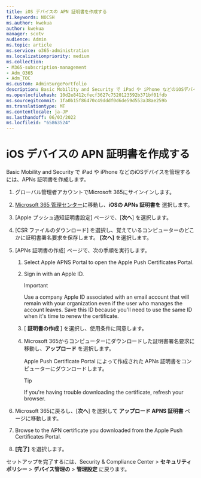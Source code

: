 ```yaml
---
title: iOS デバイスの APN 証明書を作成する
f1.keywords: NOCSH
ms.author: kwekua
author: kwekua
manager: scotv
audience: Admin
ms.topic: article
ms.service: o365-administration
ms.localizationpriority: medium
ms.collection:
- M365-subscription-management
- Adm_O365
- Adm_TOC
ms.custom: AdminSurgePortfolio
description: Basic Mobility and Security で iPad や iPhone などのiOSデバイスを管理するには、まず APNs 証明書を作成します。
ms.openlocfilehash: 10d2e8412cfecf3627c7520123592b371bf01fdb
ms.sourcegitcommit: 1fa0b15f86470c49dddf0d6de59d553a38ae259b
ms.translationtype: MT
ms.contentlocale: ja-JP
ms.lasthandoff: 06/03/2022
ms.locfileid: "65863524"
---
```

# <a name="create-an-apns-certificate-for-ios-devices"></a>iOS デバイスの APN 証明書を作成する

Basic Mobility and Security で iPad や iPhone などのiOSデバイスを管理するには、APNs 証明書を作成します。

1. グローバル管理者アカウントでMicrosoft 365にサインインします。

1. [Microsoft 365 管理センター](https://portal.office.com/adminportal/home?#/MifoDevices)に移動し、**iOSの APNs 証明書を** 選択します。

1. [Apple プッシュ通知証明書設定] ページで、[**次へ**] を選択します。

1. [CSR ファイルのダウンロード] を選択し、覚えているコンピューターのどこかに証明書署名要求を保存します。 **[次へ]** を選択します。

1. [APNs 証明書の作成] ページで、次の手順を実行します。

    1. Select Apple APNS Portal to open the Apple Push Certificates Portal. 

    2. Sign in with an Apple ID.

       > [!IMPORTANT]
       > Use a company Apple ID associated with an email account that will remain with your organization even if the user who manages the account leaves. Save this ID because you'll need to use the same ID when it's time to renew the certificate.

    3. [ **証明書の作成** ] を選択し、使用条件に同意します。

    4. Microsoft 365からコンピューターにダウンロードした証明書署名要求に移動し、**アップロード** を選択します。

       Apple Push Certificate Portal によって作成された APNs 証明書をコンピューターにダウンロードします。

       > [!TIP]
       > If you're having trouble downloading the certificate, refresh your browser.

1. Microsoft 365に戻るし、[**次へ**] を選択して **アップロード APNS 証明書** ページに移動します。

1.  Browse to the APN certificate you downloaded from the Apple Push Certificates Portal.

1. **[完了]** を選択します。

セットアップを完了するには、Security & Compliance Center \> **セキュリティ ポリシー** \> **デバイス管理の** \> **管理設定** に戻ります。

